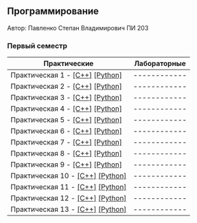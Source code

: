 ﻿## Программирование

Автор: Павленко Степан Владимирович ПИ 203

### Первый семестр

| Практические | Лабораторные |
| ------------ | ------------ |
| Практическая 1 - [[C++]]() [[Python]]() | ------------ |
| Практическая 2 - [[C++]]() [[Python]]() | ------------ |
| Практическая 3 - [[C++]]() [[Python]]() | ------------ |
| Практическая 4 - [[C++]]() [[Python]]() | ------------ |
| Практическая 5 - [[C++]]() [[Python]]() | ------------ |
| Практическая 6 - [[C++]]() [[Python]]() | ------------ |
| Практическая 7 - [[C++]]() [[Python]]() | ------------ |
| Практическая 8 - [[C++]]() [[Python]]() | ------------ |
| Практическая 9 - [[C++]]() [[Python]]() | ------------ |
| Практическая 10 - [[C++]]() [[Python]]() | ------------ |
| Практическая 11 - [[C++]]() [[Python]]() | ------------ |
| Практическая 12 - [[C++]]() [[Python]]() | ------------ |
| Практическая 13 - [[C++]]() [[Python]]() | ------------ |
